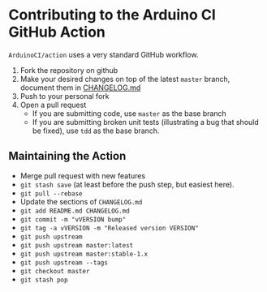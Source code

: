 # Contributing to the Arduino CI GitHub Action

`ArduinoCI/action` uses a very standard GitHub workflow.

1. Fork the repository on github
2. Make your desired changes on top of the latest `master` branch, document them in [CHANGELOG.md](CHANGELOG.md)
3. Push to your personal fork
4. Open a pull request
    * If you are submitting code, use `master` as the base branch
    * If you are submitting broken unit tests (illustrating a bug that should be fixed), use `tdd` as the base branch.


## Maintaining the Action

* Merge pull request with new features
* `git stash save` (at least before the push step, but easiest here).
* `git pull --rebase`
* Update the sections of `CHANGELOG.md`
* `git add README.md CHANGELOG.md`
* `git commit -m "vVERSION bump"`
* `git tag -a vVERSION -m "Released version VERSION"`
* `git push upstream`
* `git push upstream master:latest`
* `git push upstream master:stable-1.x`
* `git push upstream --tags`
* `git checkout master`
* `git stash pop`
